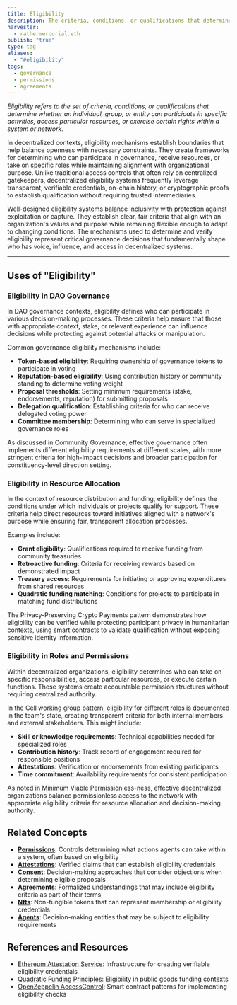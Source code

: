 ```yaml
---
title: Eligibility
description: The criteria, conditions, or qualifications that determine whether an agent can participate in activities, access resources, or exercise rights within decentralized systems.
harvester:
  - rathermercurial.eth
publish: "true"
type: tag
aliases:
  - "#eligibility"
tags:
  - governance
  - permissions
  - agreements
---
```


_Eligibility refers to the set of criteria, conditions, or qualifications that determine whether an individual, group, or entity can participate in specific activities, access particular resources, or exercise certain rights within a system or network._

In decentralized contexts, eligibility mechanisms establish boundaries that help balance openness with necessary constraints. They create frameworks for determining who can participate in governance, receive resources, or take on specific roles while maintaining alignment with organizational purpose. Unlike traditional access controls that often rely on centralized gatekeepers, decentralized eligibility systems frequently leverage transparent, verifiable credentials, on-chain history, or cryptographic proofs to establish qualification without requiring trusted intermediaries.

Well-designed eligibility systems balance inclusivity with protection against exploitation or capture. They establish clear, fair criteria that align with an organization's values and purpose while remaining flexible enough to adapt to changing conditions. The mechanisms used to determine and verify eligibility represent critical governance decisions that fundamentally shape who has voice, influence, and access in decentralized systems.

---

## Uses of "Eligibility"

### Eligibility in DAO Governance

In DAO governance contexts, eligibility defines who can participate in various decision-making processes. These criteria help ensure that those with appropriate context, stake, or relevant experience can influence decisions while protecting against potential attacks or manipulation.

Common governance eligibility mechanisms include:

- **Token-based eligibility**: Requiring ownership of governance tokens to participate in voting
- **Reputation-based eligibility**: Using contribution history or community standing to determine voting weight
- **Proposal thresholds**: Setting minimum requirements (stake, endorsements, reputation) for submitting proposals
- **Delegation qualification**: Establishing criteria for who can receive delegated voting power
- **Committee membership**: Determining who can serve in specialized governance roles

As discussed in Community Governance, effective governance often implements different eligibility requirements at different scales, with more stringent criteria for high-impact decisions and broader participation for constituency-level direction setting.

### Eligibility in Resource Allocation

In the context of resource distribution and funding, eligibility defines the conditions under which individuals or projects qualify for support. These criteria help direct resources toward initiatives aligned with a network's purpose while ensuring fair, transparent allocation processes.

Examples include:

- **Grant eligibility**: Qualifications required to receive funding from community treasuries
- **Retroactive funding**: Criteria for receiving rewards based on demonstrated impact
- **Treasury access**: Requirements for initiating or approving expenditures from shared resources
- **Quadratic funding matching**: Conditions for projects to participate in matching fund distributions

The Privacy-Preserving Crypto Payments pattern demonstrates how eligibility can be verified while protecting participant privacy in humanitarian contexts, using smart contracts to validate qualification without exposing sensitive identity information.

### Eligibility in Roles and Permissions

Within decentralized organizations, eligibility determines who can take on specific responsibilities, access particular resources, or execute certain functions. These systems create accountable permission structures without requiring centralized authority.

In the Cell working group pattern, eligibility for different roles is documented in the team's state, creating transparent criteria for both internal members and external stakeholders. This might include:

- **Skill or knowledge requirements**: Technical capabilities needed for specialized roles
- **Contribution history**: Track record of engagement required for responsible positions
- **Attestations**: Verification or endorsements from existing participants
- **Time commitment**: Availability requirements for consistent participation

As noted in Minimum Viable Permissionless-ness, effective decentralized organizations balance permissionless access to the network with appropriate eligibility criteria for resource allocation and decision-making authority.

## Related Concepts

- **[Permissions](tags/permissions.md)**: Controls determining what actions agents can take within a system, often based on eligibility
- **[Attestations](tags/attestations.md)**: Verified claims that can establish eligibility credentials
- **[Consent](tags/consent.md)**: Decision-making approaches that consider objections when determining eligible proposals
- **[Agreements](tags/agreements.md)**: Formalized understandings that may include eligibility criteria as part of their terms
- **[Nfts](tags/nfts.md)**: Non-fungible tokens that can represent membership or eligibility credentials
- **[Agents](tags/agents.md)**: Decision-making entities that may be subject to eligibility requirements

## References and Resources

- [Ethereum Attestation Service](https://attest.sh/): Infrastructure for creating verifiable eligibility credentials
- [Quadratic Funding Principles](https://wtfisqf.com/): Eligibility in public goods funding contexts
- [OpenZeppelin AccessControl](https://docs.openzeppelin.com/contracts/4.x/access-control): Smart contract patterns for implementing eligibility checks